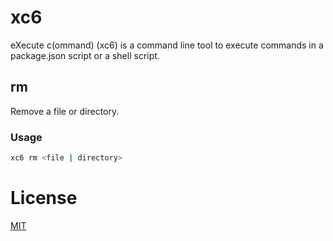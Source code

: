 # xc6

eXecute c(ommand) (xc6) is a command line tool to execute commands in a package.json script or a shell script.

## rm

Remove a file or directory.

### Usage

```sh
xc6 rm <file | directory>
```

# License

[MIT](https://github.com/kshutkin/package-build/blob/main/LICENSE)